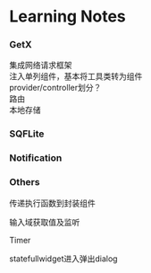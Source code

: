 # Learning Notes

### GetX
集成网络请求框架  
注入单列组件，基本将工具类转为组件  
provider/controller划分？  
路由  
本地存储  


### SQFLite


### Notification


### Others
传递执行函数到封装组件  

输入域获取值及监听  

Timer

statefullwidget进入弹出dialog

